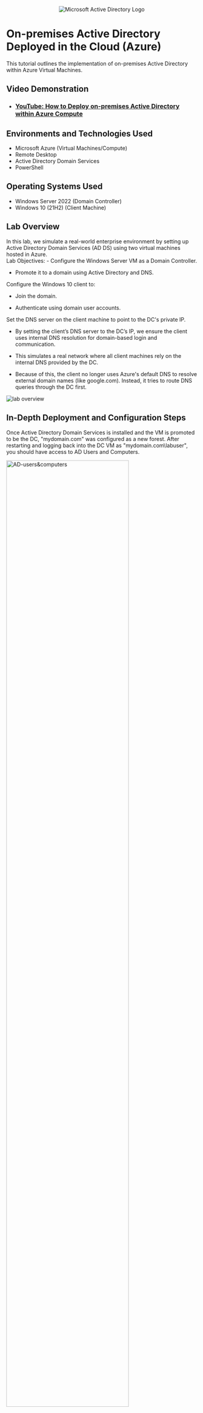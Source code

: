 <p align="center">
<img src="https://i.imgur.com/pU5A58S.png" alt="Microsoft Active Directory Logo"/>
</p>

<h1>On-premises Active Directory Deployed in the Cloud (Azure)</h1>
This tutorial outlines the implementation of on-premises Active Directory within Azure Virtual Machines.<br />


<h2>Video Demonstration</h2>

- ### [YouTube: How to Deploy on-premises Active Directory within Azure Compute](https://www.youtube.com)

<h2>Environments and Technologies Used</h2>

- Microsoft Azure (Virtual Machines/Compute)
- Remote Desktop
- Active Directory Domain Services
- PowerShell

<h2>Operating Systems Used </h2>

- Windows Server 2022 (Domain Controller)
- Windows 10 (21H2) (Client Machine)

<h2>Lab Overview</h2>
In this lab, we simulate a real-world enterprise environment by setting up Active Directory Domain Services (AD DS) using two virtual machines hosted in Azure.
<br />
Lab Objectives:
- Configure the Windows Server VM as a Domain Controller.

- Promote it to a domain using Active Directory and DNS.

Configure the Windows 10 client to:

- Join the domain.

- Authenticate using domain user accounts.

Set the DNS server on the client machine to point to the DC's private IP.
- By setting the client’s DNS server to the DC’s IP, we ensure the client uses internal DNS resolution for domain-based login and communication.

- This simulates a real network where all client machines rely on the internal DNS provided by the DC.

- Because of this, the client no longer uses Azure's default DNS to resolve external domain names (like google.com). Instead, it tries to route DNS queries through the DC first.

<img src="https://i.imgur.com/46ZxkYP.png" alt="lab overview"/>


<h2>In-Depth Deployment and Configuration Steps</h2>
Once Active Directory Domain Services is installed and the VM is promoted to be the DC, "mydomain.com" was configured as a new forest. After restarting and logging back into the DC VM as "mydomain.com\labuser", you should have access to AD Users and Computers. 


<p>
<img src="https://i.imgur.com/XeKEhk2.png" height="80%" width="80%" alt="AD-users&computers"/>
</p>
<p>
Now we will start creating Organizational Units or "OUs". The first set of OU's will be "_EMPLOYEES" and "_ADMINS". To do that you will right-click on the domain name, select New, then Organizational Unit.

In the "_ADMINS" OU, right-click -> new -> User and create the user "Jane Doe". For the user login name, insert "jane_admin". Once that is done, add Jane to the domain admins security group. 
</p>
<br />

<p>
<img src="https://i.imgur.com/jBgCBrs.png" height="80%" width="80%" alt="AD-adminCreation"/>
</p>
<p>
Next, we have to join Client-1 machine to the Domain. To do this, right-click the Windows icon in the bottom left of the screen. Select System -> Rename this PC (advanced) -> under Computer Name select Change -> domain -> enter "mydomain.com". After your computer restarts, log back into the client machine with the "mydomain.com\labuser" credentials. Client-1 will now be a part of mydomain.com
</p>
<br />

<p>
<img src="https://i.imgur.com/m8PnNVm.png" height="80%" width="80%" alt="AD-joinClientDomain"/>
</p>
<p>
Now that Client-1 is joined to the Domain, the next part is to set up Remote Desktop for non-admin users on the client machine. Log into Client-1 as jane_admin -> right-click the Windows icon in the bottom left of the screen. Select System -> Remote Desktop -> add "Domain Users" to give that group access to remote desktop.  
</p>
<br />

<p>
<img src="https://i.imgur.com/TsX8VaG.png" height="80%" width="80%" alt="AD-remoteDesktop"/>
</p>
<p>
In this next part, I used PowerShell to create additional users, picked one random user to RDP into Client-1, and confirmed the successful login.
</p>
<br />

<p>
<img src="https://i.imgur.com/bVx5cRC.png" height="80%" width="80%" alt="AD-powerShellUsers"/>
</p>
<p>
<img src="https://i.imgur.com/1NNidgy.png" height="80%" width="80%" alt="AD-powerShellUsers"/>
</p>
<p>
<img src="https://i.imgur.com/dk4usQ7.png" height="80%" width="80%" alt="AD-userRDP"/>
</p>

